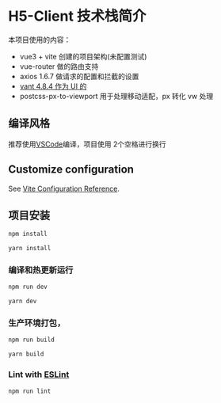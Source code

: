 # H5-Client 技术栈简介
  本项目使用的内容：
  * vue3 + vite 创建的项目架构(未配置测试)
  * vue-router 做的路由支持
  * axios 1.6.7 做请求的配置和拦截的设置
  * [vant 4.8.4 作为 UI 的](https://vant-ui.github.io/vant/#/zh-CN)
  * postcss-px-to-viewport 用于处理移动适配，px 转化 vw 处理

## 编译风格

  推荐使用[VSCode](https://code.visualstudio.com/)编译，项目使用 2个空格进行换行

## Customize configuration

See [Vite Configuration Reference](https://vitejs.dev/config/).

## 项目安装

```sh
npm install
```

```sh
yarn install
```

### 编译和热更新运行

```sh
npm run dev
```

```sh
yarn dev
```

### 生产环境打包，

```sh
npm run build
```

```sh
yarn build
```

### Lint with [ESLint](https://eslint.org/)

```sh
npm run lint
```
